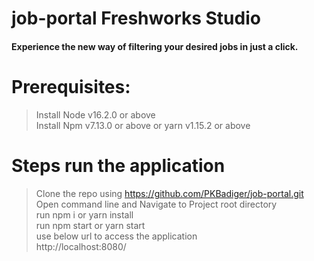 # job-portal Freshworks Studio

#### Experience the new way of filtering your desired jobs in just a click.

# Prerequisites:

> Install Node v16.2.0 or above <br />
> Install Npm v7.13.0 or above or yarn v1.15.2 or above <br />

# Steps run the application

> Clone the repo using https://github.com/PKBadiger/job-portal.git <br/>
> Open command line and Navigate to Project root directory <br/>
> run npm i or yarn install <br/>
> run npm start or yarn start <br/>
> use below url to access the application <br/>
> http://localhost:8080/ <br/>

